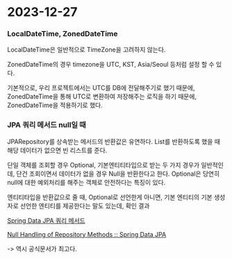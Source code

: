 # 2023-12-27

### LocalDateTime, ZonedDateTime

LocalDateTime은 일반적으로 TimeZone을 고려하지 않는다.

ZonedDateTime의 경우 timezone을 UTC, KST, Asia/Seoul 등처럼 설정 할 수 있다.

기본적으로, 우리 프로젝트에서는 UTC를 DB에 전달해주기로 했기 때문에, ZonedDateTime을 통해 UTC로 변환하여 저장해주는 로직을 하기 때문에, ZonedDateTime을 적용하기로 했다.

### JPA 쿼리 메서드 null일 때

JPARepository를 상속받는 메서드의 반환값은 유연하다. List를 반환하도록 했을 때 해당 데이터가 없으면 빈 리스트를 준다.

단일 객체를 조회할 경우 Optional, 기본엔티티타입으로 받는 두 가지 경우가 일반적인데, 단건 조회이면서 데이터가 없을 경우 Null을 반환한다고 한다. Optional은 당연히 null에 대한 예외처리를 해주는 객체로 안전하다는 특징이 있다.

엔티티타입을 반환값으로 줄 때, Optional로 선언한게 아니면, 기본 엔티티의 기본 생성자로 선언한 엔티티를 제공한다는 말도 있는데, 확인 결과

[Spring Data JPA 쿼리 메서드](https://binco.tistory.com/entry/Spring-Data-JPA-%EC%BF%BC%EB%A6%AC%EB%A9%94%EC%84%9C%EB%93%9C?category=1036292)

[Null Handling of Repository Methods :: Spring Data JPA](https://docs.spring.io/spring-data/jpa/reference/repositories/null-handling.html)

-> 역시 공식문서가 최고다.
